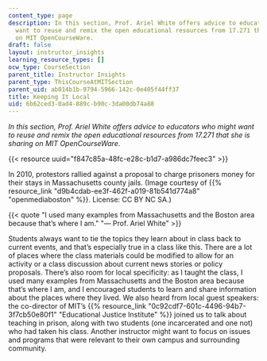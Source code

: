 ```yaml
---
content_type: page
description: In this section, Prof. Ariel White offers advice to educators who might
  want to reuse and remix the open educational resources from 17.271 that she is sharing
  on MIT OpenCourseWare.
draft: false
layout: instructor_insights
learning_resource_types: []
ocw_type: CourseSection
parent_title: Instructor Insights
parent_type: ThisCourseAtMITSection
parent_uid: ab014b1b-9794-5966-142c-0e405f44ff37
title: Keeping It Local
uid: 6b62ced3-0ad4-889c-b90c-3da00db74a88
---
```

*In this section, Prof. Ariel White offers advice to educators who might want to reuse and remix the open educational resources from 17.271 that she is sharing on MIT OpenCourseWare*.

{{< resource uuid="f847c85a-48fc-e28c-b1d7-a986dc7feec3" >}}

In 2010, protestors rallied against a proposal to charge prisoners money for their stays in Massachusetts county jails. (Image courtesy of {{% resource_link "d9b4cdab-ee3f-462f-a019-81b541d774a8" "openmediaboston" %}}. License: CC BY NC SA.)

{{< quote "I used many examples from Massachusetts and the Boston area because that’s where I am." "— Prof. Ariel White" >}}

Students always want to tie the topics they learn about in class back to current events, and that’s especially true in a class like this. There are a lot of places where the class materials could be modified to allow for an activity or a class discussion about current news stories or policy proposals. There’s also room for local specificity: as I taught the class, I used many examples from Massachusetts and the Boston area because that’s where I am, and I encouraged students to learn and share information about the places where they lived. We also heard from local guest speakers: the co-director of MIT’s {{% resource_link "0c92cdf7-601c-4496-94b7-3f7cb50e80f1" "Educational Justice Institute" %}} joined us to talk about teaching in prison, along with two students (one incarcerated and one not) who had taken his class. Another instructor might want to focus on issues and programs that were relevant to their own campus and surrounding community.